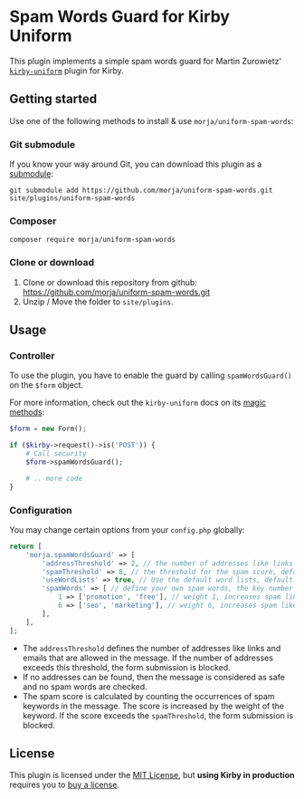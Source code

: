 # Spam Words Guard for Kirby Uniform

This plugin implements a simple spam words guard for Martin Zurowietz' [`kirby-uniform`](https://github.com/mzur/kirby-uniform) plugin for Kirby.

## Getting started

Use one of the following methods to install & use `morja/uniform-spam-words`:


### Git submodule

If you know your way around Git, you can download this plugin as a [submodule](https://github.com/blog/2104-working-with-submodules):

```text
git submodule add https://github.com/morja/uniform-spam-words.git site/plugins/uniform-spam-words
```


### Composer

```text
composer require morja/uniform-spam-words
```


### Clone or download

1. Clone or download this repository from github: https://github.com/morja/uniform-spam-words.git
2. Unzip / Move the folder to `site/plugins`.


## Usage

### Controller

To use the plugin, you have to enable the guard by calling `spamWordsGuard()` on the `$form` object.

For more information, check out the `kirby-uniform` docs on its [magic methods](https://kirby-uniform.readthedocs.io/en/latest/guards/guards/#magic-methods):

```php
$form = new Form();

if ($kirby->request()->is('POST')) {
    # Call security
    $form->spamWordsGuard();

    # .. more code
}
```


### Configuration

You may change certain options from your `config.php` globally:

```php
return [
    'morja.spamWordsGuard' => [
        'addressThreshold' => 2, // the number of addresses like links and emails that are allowed, default 2
        'spamThreshold' => 8, // the threshold for the spam score, default 8
        'useWordLists' => true, // Use the default word lists, default true
        'spamWords' => [ // define your own spam words, the key number defines the weight of the words
            1 => ['promotion', 'free'], // weight 1, increases spam likelihood only a little
            6 => ['seo', 'marketing'], // weight 6, increases spam likelihood a lot
        ],
    ],
];
```

- The `addressThreshold` defines the number of addresses like links and emails that are allowed in the message. If the number of addresses exceeds this threshold, the form submission is blocked.
- If no addresses can be found, then the message is considered as safe and no spam words are checked.
- The spam score is calculated by counting the occurrences of spam keywords in the message. The score is increased by the weight of the keyword. If the score exceeds the `spamThreshold`, the form submission is blocked.

## License

This plugin is licensed under the [MIT License](LICENSE), but **using Kirby in production** requires you to [buy a license](https://getkirby.com/buy).
